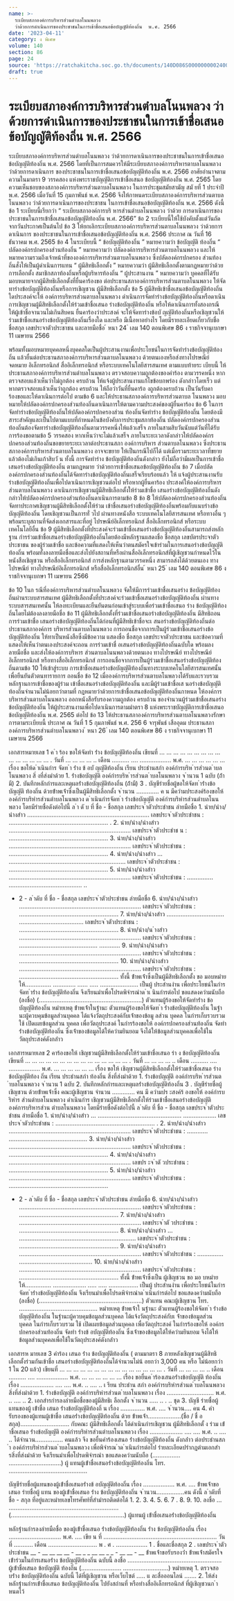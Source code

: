 ```yaml
---
name: >-
  ระเบียบสภาองค์การบริหารส่วนตำบลโนนพลวง
  ว่าด้วยการดำเนินการของประชาชนในการเข้าชื่อเสนอข้อบัญญัติท้องถิ่น  พ.ศ. 2566
date: '2023-04-11'
category: ง พิเศษ
volume: 140
section: 86
page: 24
source: 'https://ratchakitcha.soc.go.th/documents/140D086S0000000002400.pdf'
draft: true
---
```


# ระเบียบสภาองค์การบริหารส่วนตำบลโนนพลวง ว่าด้วยการดำเนินการของประชาชนในการเข้าชื่อเสนอข้อบัญญัติท้องถิ่น  พ.ศ. 2566

ระเบียบสภาองค์การบริหารส่วนตำบลโนนพลวง ว่าด้วยการดาเนินการของประชาชนในการเข้าชื่อเสนอข้อบัญญัติท้องถิ่น พ.ศ. 2566 โดยที่เป็นการสมควรให้มีระเบียบสภาองค์การบริหารตาบลโนนพลวง ว่าด้วยการดาเนินการ ของประชาชนในการเข้าชื่อเสนอข้อบัญญัติท้องถิ่น พ.ศ. 2566 อาศัยอำนาจตามความในมาตรา 9 วรรคสอง แห่งพระราชบัญญัติการเข้าชื่อเสนอ ข้อบัญญัติท้องถิ่น พ.ศ. 2565 โดยความเห็นชอบของสภาองค์การบริหารส่วนตาบลโนนพลวง ในการประชุมสมัยสามัญ สมั ยที่ 1 ประจำปี พ.ศ. 2566 เมื่อวันที่ 15 กุมภาพันธ์ พ.ศ. 2566 จึงให้กาหนดระเบียบสภาองค์การบริหารส่วนตาบลโนนพลวง ว่าด้วยการดาเนินการของประชาชน ในการเข้าชื่อเสนอข้อบัญญัติท้องถิ่น พ.ศ. 2566 ดังนี้ ข้อ 1 ระเบียบนี้เรียกว่า “ ระเบียบสภาองค์การบริ หารส่วนตำบลโนนพลวง ว่าด้วย การดาเนินการของประชาชนในการเข้าชื่อเสนอข้อบัญญัติท้องถิ่น พ.ศ. 2566” ข้อ 2 ระเบียบนี้ให้ใช้บังคับตั้งแต่วันถัดจากวันประกาศเป็นต้นไป ข้อ 3 ให้ยกเลิกระเบียบสภาองค์การบริหารส่วนตาบลโนนพลวง ว่าด้วยการดาเนินการ ของประชาชนในการเข้าชื่อเสนอข้อบัญญัติท้องถิ่น พ.ศ. 2566 ประกาศ ณ วันที่ 16 ธันวาคม พ.ศ. 2565 ข้อ 4 ในระเบียบนี้ “ ข้อบัญญัติท้องถิ่น ” หมายความว่า ข้อบัญญัติ ท้องถิ่น “ ปลัดองค์กรปกครองส่วนท้องถิ่น ” หมายความว่า ปลัดองค์การบริหารส่วนตาบลโนนพลวง และให้หมายความรวมถึงเจ้าหน้าที่ขององค์การบริหารส่วนตาบลโนนพลวง ซึ่งปลัดองค์กรปกครอง ส่วนท้องถิ่นสั่งให้เป็นผู้ดำเนินการแทน “ ผู้มีสิทธิเลือกตั้ง ” หมายความว่า ผู้มีสิทธิเลือกตั้งตามกฎหมายว่าด้วยการเลือกตั้ง สมาชิกสภาท้องถิ่นหรือผู้บริหารท้องถิ่น “ ผู้ประสานงาน ” หมายความว่า บุคคลที่ได้รับมอบหมายจากผู้มีสิทธิเลือกตั้งที่ยื่นคาร้องขอ ต่อประธานสภาองค์การบริหารส่วนตาบลโนนพลวง ให้จัดทาร่างข้อบัญญัติท้องถิ่นหรือการเชิญชวน ผู้มีสิทธิเลือกตั้ง ข้อ 5 ผู้มีสิทธิเข้าชื่อเสนอข้อบัญญัติท้องถิ่นใดประสงค์จะให้ องค์การบริหารส่วนตาบลโนนพลวง ดำเนินการจัดทำร่างข้อบัญญัติท้องถิ่นหรือดาเนินการเชิญชวนผู้มีสิทธิเลือกตั้งให้ร่วมเข้าชื่อเสนอ ร่างข้อบัญญัติท้องถิ่น หรือให้ดาเนินการทั้งสองกรณี ให้ผู้เข้าชื่อจานวนไม่เกินสิบคน ยื่นคาร้องว่าประสงค์ จะให้จัดทาร่างข้อบั ญญัติท้องถิ่นหรือเชิญชวนให้ร่วมเข้าชื่อเสนอร่างข้อบัญญัติท้องถิ่นเรื่องใด และหรือ มีเนื้อหาอย่างไร โดยมีรายละเอียดเกี่ยวกับชื่อ ชื่อสกุล เลขประจาตัวประชาชน และลายมือชื่อ ้ หนา 24 ่ เลม 140 ตอนพิเศษ 86 ง ราชกิจจานุเบกษา 11 เมษายน 2566

พร้อมทั้งมอบหมายบุคคลหนึ่งบุคคลใดเป็นผู้ประสานงานเพื่อประโยชน์ในการจัดทำร่างข้อบัญญัติท้องถิ่น แล้วยื่นต่อประธานสภาองค์การบริหารส่วนตาบลโนนพลวง ด้วยตนเองหรือส่งทางไปรษณีย์ จดหมาย อิเล็กทรอนิกส์ สื่ออิเล็กทรอนิกส์ หรือระบบเทคโนโลยีสารสนเทศ ตามแบบท้ายระ เบียบนี้ ให้ประธานสภาองค์การบริหารส่วนตำบลโนนพลวง ตรวจสอบความถูกต้องของคำร้อง ตามวรรคหนึ่ง หากตรวจสอบแล้วเห็นว่าไม่ถูกต้อง ครบถ้วน ให้แจ้งผู้ประสานงานแก้ไขข้อบกพร่อง ดังกล่าวโดยเร็ว แต่หากตรวจสอบแล้วเห็นว่าถูกต้อง ครบถ้วน ให้ถือว่าวันที่ยื่นคาร้อ งถูกต้องครบถ้วน เป็นวันรับคาร้องขอและให้ดาเนินการต่อไป ตามข้อ 6 และให้ประธานสภาองค์การบริหารส่วนตาบล โนนพลวง มอบหมายให้ปลัดองค์กรปกครองส่วนท้องถิ่นดาเนินการให้ตามความประสงค์ของผู้ยื่นคาร้อง ข้อ 6 ในการจัดทำร่างข้อบัญญัติท้องถิ่นให้ปลัดองค์กรปกครองส่วน ท้องถิ่นจัดทำร่าง ข้อบัญญัติท้องถิ่น โดยต้องมีสาระสำคัญและเป็นไปตามแบบที่กำหนดในข้อบังคับการประชุมสภาท้องถิ่น ปลัดองค์กรปกครองส่วนท้องถิ่นต้องจัดทาร่างข้อบัญญัติท้องถิ่นตามวรรคหนึ่งให้แล้วเสร็จ ภายในสามสิบวันนับแต่วันที่ได้รับการร้องขอตามข้อ 5 วรรคสอง หากเห็นว่าจะไม่แล้วเสร็จ ภายในระยะเวลาดังกล่าวให้ปลัดองค์กรปกครองส่วนท้องถิ่นขอขยายระยะเวลาต่อประธานสภา องค์การบริหาร ส่วนตาบลโนนพลวง ซึ่งประธานสภาองค์การบริหารส่วนตาบลโนนพลวง อาจจะขยาย ให้เป็นกรณีไปก็ได้ แต่เมื่อรวมระยะเวลาที่ขยายแล้วต้องไม่เกินเก้าสิบวั น ทั้งนี้ การจัดทำร่าง ข้อบัญญัติท้องถิ่นดังกล่าว ยังไม่ถือว่ามีผลเป็นการเข้าชื่อเสนอร่างข้อบัญญัติท้องถิ่น ตามกฎหมาย ว่าด้วยการเข้าชื่อเสนอข้อบัญญัติท้องถิ่น ข้อ 7 เมื่อปลัดองค์กรปกครองส่วนท้องถิ่นได้จัดทาร่างข้อบัญญัติท้องถิ่นเสร็จเรียบร้อยแล้ว ให้ แจ้งผู้ประสานงานรับร่างข้อบัญญัติท้องถิ่นเพื่อไปดาเนินการเชิญชวนต่อไป หรือหากผู้ยื่นคาร้อง ประสงค์ให้องค์การบริหารส่วนตาบลโนนพลวง ดาเนินการเชิญชวนผู้มีสิทธิเลือกตั้งให้ร่วมเข้าชื่อ เสนอร่างข้อบัญญัติท้องถิ่นดังกล่าวให้ปลัดองค์กรปกครองส่วนท้องถิ่นดาเนินการตามข้อ 8 ข้อ 8 ให้ปลัดองค์กรปกครองส่วนท้องถิ่นจัดทาประกาศเชิญชวนผู้มีสิทธิเลือกตั้งให้ร่วม เข้าชื่อเสนอร่างข้อบัญญัติท้องถิ่นพร้อมกับแนบร่างข้อบัญญัติท้องถิ่น โดยเชิญชวนเป็นการทั่ วไป ผ่านทางหนังสือ ระบบเทคโนโลยีสารสนเทศ หรือทางอื่น ๆ พร้อมระบุสถานที่จัดส่งเอกสารและที่อยู่ ไปรษณีย์อิเล็กทรอนิกส์ สื่ออิเล็กทรอนิกส์ หรือระบบเทคโนโลยีอื่น ข้อ 9 ผู้มีสิทธิเลือกตั้งที่ประสงค์จะร่วมเข้าชื่อเสนอร่างข้อบัญญัติท้องถิ่นสามารถส่งหลักฐาน กำรร่วมเข้าชื่อเสนอร่างข้อบัญญัติท้องถิ่นโดยต้องมีหลักฐานแสดงชื่อ ชื่อสกุล เลขบัตรประจาตัวประชาชน ของผู้ร่วมเข้าชื่อ และข้อความที่แสดงให้เห็นว่าตนสมัครใจเข้าร่วมในการเสนอร่างข้อบัญญัติท้องถิ่น พร้อมทั้งลงลายมือชื่อและส่งไปยังสถานที่หรือผ่านสื่ออิเล็กทรอนิกส์ที่ผู้เชิญชวนกำหนดไว้ในหนังสือเชิญชวน หรือสื่ออิเล็กทรอนิกส์ การส่งหลักฐานตามวรรคหนึ่ง สามารถส่งได้ด้วยตนเอง ทางไปรษณีย์ ทางไปรษณีย์อิเล็กทรอนิกส์ หรือสื่ออิเล็กทรอนิกส์อื่น ้ หนา 25 ่ เลม 140 ตอนพิเศษ 86 ง ราชกิจจานุเบกษา 11 เมษายน 2566

ข้อ 10 ในก รณีที่องค์การบริหารส่วนตำบลโนนพลวง จัดให้มีการร่วมเข้าชื่อเสนอร่าง ข้อบัญญัติท้องถิ่นผ่านระบบสารสนเทศ ผู้มีสิทธิเลือกตั้งที่ประสงค์จะร่วมเข้าชื่อเสนอร่างข้อบัญญัติท้องถิ่น ผ่านทาง ระบบสารสนเทศนั้น ให้ลงทะเบียนและยืนยันตนก่อนเข้าสู่ระบบเพื่อร่วมเข้าชื่อเสนอ ร่าง ข้อบัญญัติท้องถิ่นโดยไม่ต้องลงลายมือชื่อ ข้อ 11 ผู้มีสิทธิเลือกตั้งที่ร่วมเข้าชื่อเสนอร่างข้อบัญญัติท้องถิ่น มีสิทธิถอนการร่วมเข้าชื่อ เสนอร่างข้อบัญญัติท้องถิ่นได้ก่อนที่ผู้มีสิทธิเข้าชื่อจะเ สนอร่างข้อบัญญัติท้องถิ่นต่อประธานสภาองค์การ บริหารส่วนตาบลโนนพลวง การถอนชื่อจากการเป็นผู้ร่วมเข้าชื่อเสนอร่างข้อบัญญัติท้องถิ่น ให้ทาเป็นหนังสือซึ่งมีข้อความ แสดงชื่อ ชื่อสกุล เลขประจาตัวประชาชน และข้อความที่แสดงให้เห็นว่าตนเองประสงค์จะถอน การร่วมเข้าชื่ อเสนอร่างข้อบัญญัติท้องถิ่นฉบับใด พร้อมลงลายมือชื่อ และส่งให้องค์การบริหาร ส่วนตาบลโนนพลวงด้วยตนเอง ทางไปรษณีย์ ทางไปรษณีย์อิเล็กทรอนิกส์ หรือทางสื่ออิเล็กทรอนิกส์ การถอนชื่อจากการเป็นผู้ร่วมเข้าชื่อเสนอร่างข้อบัญญัติท้องถิ่นตามข้อ 10 ให้เข้าสู่ระบบ การเข้าชื่อเสนอร่างข้อบัญญัติท้องถิ่นทางระบบเทคโนโลยีสารสนเทศนั้น เพื่อยืนยันตัวตนทารายการ ถอนชื่อ ข้อ 12 เมื่อองค์การบริหารส่วนตาบลโนพลวงได้รับและรวบรวมหลักฐานการเข้าชื่อของผู้ร่วม เข้าชื่อเสนอร่างข้อบัญญัติท้องถิ่น และมีผู้ร่วมเข้าชื่อเส นอร่างข้อบัญญัติท้องถิ่นจำนวนไม่น้อยกว่าตามที่ กฎหมายว่าด้วยการเข้าชื่อเสนอข้อบัญญัติท้องถิ่นกาหนด ให้องค์การบริหารส่วนตาบลโนนพลวง ออกหนังสือรับรองความถูกต้อง ครบถ้วน ของจำนวนผู้ร่วมเข้าชื่อเสนอร่างข้อบัญญัติท้องถิ่น ให้ผู้ประสานงานเพื่อไปดาเนินการตามมำตรา 8 แห่งพระราชบัญญัติการเข้าชื่อเสนอข้อบัญญัติท้องถิ่น พ.ศ. 2565 ต่อไป ข้อ 13 ให้ประธานสภาองค์การบริหารส่วนตาบลโนนพลวงรักษาการตามระเบียบนี้ ประกาศ ณ วันที่ 1 5 กุมภาพันธ์ พ.ศ. 256 6 จารุพันธ์ เสืออุดม ประธานสภาองค์การบริหารส่วนตำบลโนนพลวง ้ หนา 26 ่ เลม 140 ตอนพิเศษ 86 ง ราชกิจจานุเบกษา 11 เมษายน 2566

เอกสารหมายเลข 1 ค ํา ร้อง ขอให้จัดทํา ร่ําง ข้อบัญญัติท้องถิ่น เขียนที่ ... ... ... ... ... ... ... ... ... ... ... ... ... ... ... . วันที่ ... ... ... ... .. เดือน .......... .... .................. พ.ศ. ... ... ... ... ... ... เรื่อง ขอให้ด ําเนินกําร จัดท ํา ร่ําง ข้ อบั ญญัติท้องถิ่น เรียน ประธํานสภํา องค์กํารบริห ํารส่วนต ําบลโนนพลวง สิ่ งที่ส่งมําด้วย 1. ร่ํางข้อบัญญัติ องค์กํารบริห ํารส่วนต ําบลโนนพลวง จ ํานวน 1 ฉบับ (ถ้ํามี) 2. บันทึกหลักกํารและเหตุผลร่ํางข้อบัญญัติท้องถิ่น (ถ้ํามี) 3 . บัญชีรํายชื่อผู้ขอให้จัดท ําร่ํางข้อบัญญัติ ท้องถิ่น ด้วยข้ําพเจ้ําซึ่งเป็นผู้มีสิทธิเลือกตั้ง จ ํานวน ............. ค น มีควํามประสงค์ร้องขอให้ องค์กํารบริหํารส่วนตําบลโนนพลวง ด ําเนินกํารจัดท ํา ร่ํางข้อบัญญัติ องค์กํารบริหํารส่วนตําบลโนนพลวง โดยมีรํายชื่อดังต่อไปนี้ ล ํา ดั บ ที่ ชื่อ - ชื่อสกุล เลขประจ ําตัวประชําชน ลํายมือชื่อ 1. นําย/นําง/ นํางสําว ...................................................................... เลขประจ ําตัวประชําชน : ......................................................... . 2. นําย/นําง/นํางสําว ...................................................................... เลขประจ ําตัวประชําช น : ......................................................... 3. นําย/นําง/นํางสําว ...................................................................... เลขประจ ําตัวประชําชน : ......................................................... 4. นําย/นําง/นํางสําว ... ................................................................... เลขประจ ําตัวประชําชน : ......................................................... 5. นําย/นําง/นํางสําว ...................................................................... เลขประจ ําตัวประชําชน : ............... .......................................... ..

- 2 - ล ําดับ ที่ ชื่อ - ชื่อสกุล เลขประจ ําตัวประชําชน ลํายมือชื่อ 6. นําย/นําง/นํางสําว ...................................................................... เลขประจ ําตัวประชําชน : ......................................................... 7. นําย/นําง/นํางสําว ................................. ..................................... เลขประจ ําตัวประชําชน : ......................................................... 8. นําย/นําง/น ํางสําว ...................................................................... เลขประจ ําตัวประชําชน : ............................................. ............ 9. นําย/นําง/นํางสําว ...................................................................... เลขประจ ําตัวประชําชน : ......................................................... 10. นําย/นําง/นํางสําว ...................................................................... เลขประจ ําตัวประชําชน : ......................................................... ทั้งนี้ ข้ําพเจ้ําซึ่งเป็นผู้มีสิทธิเลือกตั้ง ขอ มอบหมํายให้............... ............. ...... ..... ...................... เป็นผู้ ประสํานงําน เพื่อประโยชน์ในกํารจัดท ําร่ําง ข้อบัญญัติท้องถิ่น จึงเรียนมําเพื่อโปรดพิจํารณําด ําเ นินกํารต่อไป ขอแสดงควํามนับถือ (ลงชื่อ) (...........................................................) ตัวแทนผู้ร้องขอให้จัดทําร่ําง ข้อบัญญัติท้องถิ่น หมํายเหตุ ข้ําพเจ้ําในฐํานะ ตัวแทนผู้ร้องขอให้จัดท ํา ร่ํางข้อบัญญัติท้องถิ่น ในฐํานะผู้ควบคุมข้อมูลส่วนบุคคล ได้แจ้งวัตถุประสงค์กับเจ้ําของข้อมู ลส่วน บุคคล ในกํารเก็บรวบรวม ใช้ เปิดเผยข้อมูลส่วน บุคคล เพื่อวัตถุประสงค์ ในกํารร้องขอให้ องค์กรปกครองส่วนท้องถิ่น จัดทํา ร่ํางข้อบัญญัติท้องถิ่น ซึ่งเจ้ําของข้อมูลได้ให้ควํามยินยอม จึงได้ให้ข้อมูลส่วนบุคคลเพื่อใช้ในวัตถุประสงค์ดังกล่ําว

เอกสารหมายเลข 2 คาร้องขอให้ เชิญชวนผู้มีสิทธิเลือกตั้งให้ร่วมเข้าชื่อเสนอ ร่า ง ข้อบัญญัติท้องถิ่น เขียนที่ ... ... ... ... ... ... ... ... ... ... ... ... ... ... ... . วันที่ ... ... ... ... .. เดือน .......... .... .................. พ.ศ. ... ... ... ... ... ... เรื่อง ขอให้ เชิญชวนผู้มีสิทธิเลือกตั้งให้ร่วมเข้าชื่อเสนอ ร่าง ข้อบัญญัติท้อง ถิ่น เรียน ประธํานสภํา ท้องถิ่น สิ่งที่ส่งมําด้วย 1. ร่ํางข้อบัญญัติ องค์กํารบริห ํารส่วนต ําบลโนนพลวง จ ํานวน 1 ฉบับ 2. บันทึกหลักกํารและเหตุผลร่ํางข้อบัญญัติท้องถิ่น 3 . บัญชีรํายชื่อผู้เชิญชวน ด้วยข้ําพเจ้ําซึ่ง คณะผู้เชิญชวน จํานวน ............. คน มี ควํามปร ะสงค์ร้ องขอให้ องค์กํารบริหําร ส่วนตําบลโนนพลวง ดําเนินกําร เชิญชวนผู้มีสิทธิเลือกตั้งให้ร่วมเข้าชื่อเสนอร่างข้อบัญญัติ องค์การบริหารส่วน ตำบลโนนพลวง โดยมีรํายชื่อดังต่อไปนี้ ล ําดับ ที่ ชื่อ - ชื่อสกุล เลขประจ ําตัวประชําชน ลํายมือชื่อ 1. นําย/นําง/นํางสําว ... ................................................ ................... เลขประจ ําตัวประชําชน : ......................................................... . 2. นําย/นําง/นํางสําว ...................................................................... เลขประจ ําตัวประชําชน : ............ ............................................. 3. นําย/นําง/นํางสําว ...................................................................... เลขประจ ําตัวประชําชน : ......................................................... 4. นําย/นําง/นํางสําว ...................................................................... เลขปร ะจ ําตั วประชําชน : ......................................................... 5. นําย/นําง/นํางสําว ...................................................................... เลขประจ ําตัวประชําชน : .........................................................

- 2 - ล ําดับ ที่ ชื่อ - ชื่อสกุล เลขประจ ําตัวประชําชน ลํายมือชื่อ 6. นําย/นําง/นํางสําว ...................................................................... เลขประจ ําตัวประชําชน : ......................................................... 7. นําย/นําง/นํางสําว ...................................................................... เลขประจ ําตั วประชําชน : ......................................................... 8. นําย/นําง/นํางสําว ... ................................................................... เลขประจ ําตัวประชําชน : ......................................................... 9. นําย/นําง/นํางสําว ...................................................................... เลขประจ ําตัวประชําชน : ............... .......................................... 10. นําย/นําง/นํางสําว ...................................................................... เลขประจ ําตัวประชําชน : ......................................................... ทั้งนี้ ข้ําพเจ้ําซึ่งเป็น ผู้เชิญชวน ขอ มอ บหมํายให้............... ................... ..... ..... ................. เป็นผู้ ประสํานงําน เพื่อประโยชน์ในกํารจัดท ําร่ํางข้อบัญญัติท้องถิ่น จึงเรียนมําเพื่อโปรดพิจํารณําด ําเนินกํารต่อไป ขอแสดงควํามนับถือ (ลงชื่อ) (...........................................................) ตัวแทน คณะผู้เชิญชวน โทร. ............................................. หมํายเหตุ ข้ําพเจ้ําใ นฐํานะ ตัวแทนผู้ร้องขอให้จัดท ํา ร่ํางข้อบัญญัติท้องถิ่น ในฐํานะผู้ควบคุมข้อมูลส่วนบุคคล ได้แจ้งวัตถุประสงค์กับเ จ้ําของข้อมูลส่วน บุคคล ในกํารเก็บรวบรวม ใช้ เปิดเผยข้อมูลส่วนบุคคล เพื่อวัตถุประสงค์ ในกํารร้องขอให้ องค์กรปกครองส่วนท้องถิ่น จัดทํา ร่ํางข้ อบัญญัติท้องถิ่น ซึ่งเจ้ําของข้อมูลได้ให้ควํามยินยอม จึงได้ให้ข้อมูลส่วนบุคคลเพื่อใช้ในวัตถุประสงค์ดังกล่ําว

เอกสารห มายเลข 3 คําร้อง เสนอ ร่ําง ข้อบัญญัติท้องถิ่น ( ตามมาตรา 8 ภายหลังเชิญชวนผู้มีสิทธิเลือกตั้งร่วมกันเข้าชื่อ เสนอร่างข้อบัญญัติท้องถิ่นได้จำนวนไม่น้ อยกว่า 3,000 คน หรือ ไม่น้อยกว่า 1 ใน 20 แล้ว) เขียนที่ ... ... ... ... ... ... ... ... ... ... ... ... ... ... ... . วันที่ ... ... ... ... .. เดือน .......... .... .................. พ.ศ. ... ... ... ... ... ... เรื่อง ขอยื่นค ําร้องเสนอร่ํางข้อบัญญัติ ท้องถิ่น เรื่อง ................... .... .... พ.ศ. .. .... .. เ รียน ประธําน สภํา องค์กํารบริหํารส่วนต ําบลโนนพลวง สิ่งที่ส่งมําด้วย 1. ร่ํางข้อบัญญัติ องค์กํารบริหํารส่วนต ําบลโนนพลวง เรื่อง ........................... พ.ศ. .. .... .. 2. เอกสํารกํารลงลํายมือชื่อของผู้มีสิทธิเ ลือกตั้ง จ ํานวน ..... .. . .. ชุด 3. บัญชี รํายชื่อผู้แทนของผู้ เข้ําชื่อ เสนอ ร่ํางข้อบัญญัติท้องถิ่ น เรื่อง .............. พ.ศ. .... จ ํานวน.... คน 4. คำรับรองของผู้แทนผู้เข้าชื่อ เสนอร่ํางข้อบัญญัติท้องถิ่น ด้วย ข้ําพเจ้ํา...................(ชื่อ / ชื่ อสกุล)............................ กับคณะ ผู้มีสิทธิเลือกตั้ง ได้ดําเนินกํารเชิญชวน ผู้มีสิทธิเลือกตั้ ง ร่วม เข้ําชื่อเสนอ ร่ํางข้อบัญญัติ องค์กํารบริหํารส่วนตําบลโนนพลวง เรื่อง ................... .... .... พ.ศ. .. .... .. ได้จํานวน................ คนแล้ว จึง ขอยื่นคําร้องเสนอ ร่ํางข้อบัญญัติท้องถิ่น ดังกล่ําว ต่อประธํานสภ ํา องค์กํารบริหํารส่วนต ําบลโนนพลวง เพื่อพิจํารณ ําด ําเนินกํารต่อไป รํายละเอียดปรํากฏตํามเอกสํารสิ่งที่ส่งมําด้วย จึงเรียนมําเพื่อโปรดพิจํารณํา ขอแสดงควํามนับถือ (................ ..............................) ผู้ แทนผู้เข้ําชื่อเสนอร่ํางข้อบัญญัติท้องถิ่น โทร. .............................................

บัญชีรํายชื่อผู้แทนของผู้เข้ําชื่อเสนอร่ํางข้ อบัญญัติท้องถิ่น เรื่อง .................. พ.ศ. .... ข้ําพเจ้ําขอเสนอ รํายชื่อผู้ แทน ของผู้เข้ําชื่อเสนอ ร่ําง ข้อบัญญัติท้องถิ่น จ ํานวน................คน ดังนี้ ล ําดับที่ ชื่อ - สกุล ที่อยู่และหมํายเลขโทรศัพท์ที่สํามํารถติดต่อได้ 1. 2. 3. 4. 5. 6. 7 . 8. 9. 10. ลงชื่อ ... ............................................................... (.................................................................) ผู้แทนผู้ เข้ําชื่อเสนอร่ํางข้อบัญญัติท้องถิ่น

หลักฐํานกํารลงลํายมือชื่อ ของผู้เข้ําชื่อเสนอ ร่ํางข้อบัญญัติท้องถิ่น ร่ําง ข้อบัญญัติท้องถิ่น เรื่อง .............................. พ.ศ. .... เขีย น ที่ ................................................................. วันที่ ........... เดือน ............................ พ . ศ . .................. 1 . ชื่อและชื่อสกุล 2 . เลขประจ ําตัวประชําชน __ - __ __ __ __ - __ _ _ __ __ _ _ - __ __ - __ ข้ําพเจ้ําขอรับรองว่ํา ข้ําพเจ้ําสมัครใจเข้ําร่วมในกํารเสนอร่ําง ข้อบัญญัติท้องถิ่น ฉบับนี้ ลงชื่อ ...................................................... ผู้เข้ําชื่อเสนอ ข้อบัญญัติ ท้องถิ่น (....................... ..........................) หมํายเหตุ 1. ตรวจสอบร่ําง ข้อบัญญัติท้องถิ่น ฉบับนี้ ได้ที่ผู้เชิญชวน หรือเว็บไซต์ ..... แ ละสื่อออนไลน์ ....... 2. ให้ส่งหลักฐํานกํารเข้ําชื่อเสนอ ข้อบัญญัติท้องถิ่น ไปยังสถํานที่ หรือทํางสื่ออิเล็กทรอนิกส์ ที่ผู้เชิญชวนก ําหนดไว้
